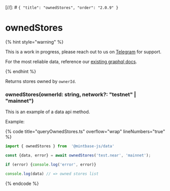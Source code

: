 [//]: # `{ "title": "ownedStores", "order": "2.0.9" }`
# ownedStores


{% hint style="warning" %}

This is a work in progress, please reach out to us on [Telegram](https://t.me/mintdev) for support.

For the most reliable data, reference our [existing graphql docs](https://docs.mintbase.io/dev/read-data/mintbase-graph).

{% endhint %}




Returns stores owned by `ownerId`.



### ownedStores(ownerId: string, network?: "testnet" | "mainnet")



This is an example of a data api method.




Example:



{% code title="queryOwnedStores.ts" overflow="wrap" lineNumbers="true" %}

```typescript
import { ownedStores } from  '@mintbase-js/data'

const {data, error} = await ownedStores('test.near', 'mainnet');

if (error) {console.log('error', error)}

console.log(data) // => owned stores list

```

{% endcode %}